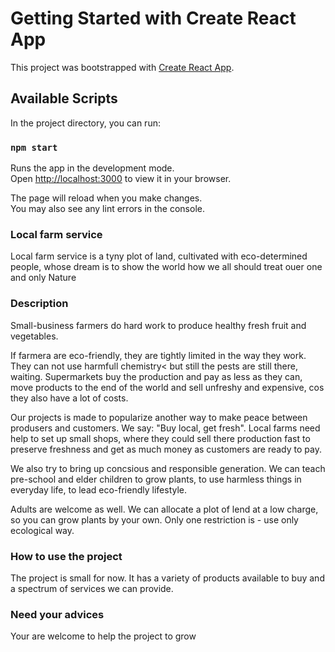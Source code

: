 # Getting Started with Create React App

This project was bootstrapped with [Create React App](https://github.com/facebook/create-react-app).

## Available Scripts

In the project directory, you can run:

### `npm start`

Runs the app in the development mode.\
Open [http://localhost:3000](http://localhost:3000) to view it in your browser.

The page will reload when you make changes.\
You may also see any lint errors in the console.

### Local farm service

Local farm service is a tyny plot of land, cultivated with eco-determined people, whose dream is to show the world how we all should treat ouer one and only Nature

### Description

Small-business farmers do hard work to produce healthy fresh fruit and vegetables. 

If farmera are eco-friendly, they are tightly limited in the way they work. They can not use harmfull chemistry< but still the pests are still there, waiting. Supermarkets buy the production and pay as less as they can, move products to the end of the world and sell unfreshy and expensive, cos they also have a lot of costs.

Our projects is made to popularize another way to make peace between produsers and customers. We say: "Buy local, get fresh". Local farms need help to set up small shops, where they could sell there production fast to preserve freshness and get as much money as customers are ready to pay. 

We also try to bring up concsious and responsible generation. We can teach pre-school and elder children to grow plants, to use harmless things in everyday life, to lead eco-friendly lifestyle. 

Adults are welcome as well. We can allocate a plot of lend at a low charge, so you can grow plants by your own. Only one restriction is - use only ecological way.

### How to use the project

The project is small for now. It has a variety of products available to buy and a spectrum of services we can provide.

### Need your advices

Your are welcome to help the project to grow
